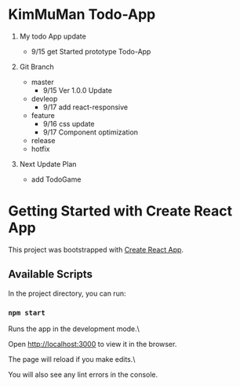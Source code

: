 
KimMuMan Todo-App
===
1.  My todo App update

	- 9/15 get Started prototype Todo-App

2. Git Branch

	- master
		- 9/15 Ver 1.0.0 Update
	- devleop
		- 9/17 add react-responsive
	- feature
		- 9/16 css update 
		- 9/17 Component optimization
	- release
	- hotfix

3. Next Update Plan
	-  add TodoGame 
	


 # Getting Started with Create React App

This project was bootstrapped with [Create React App](https://github.com/facebook/create-react-app).

  

## Available Scripts

In the project directory, you can run:

  

### `npm start`

  

Runs the app in the development mode.\

Open [http://localhost:3000](http://localhost:3000) to view it in the browser.

  

The page will reload if you make edits.\

You will also see any lint errors in the console.

